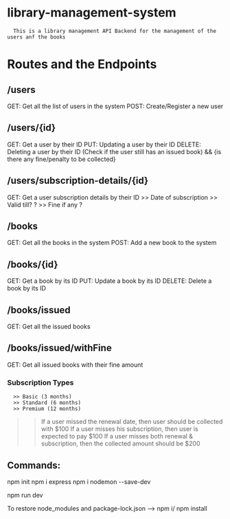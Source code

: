 # library-management-system

      This is a library management API Backend for the management of the users anf the books

# Routes and the Endpoints

## /users
GET: Get all the list of users in the system
POST: Create/Register a new user

## /users/{id}
GET: Get a user by their ID
PUT: Updating a user by their ID
DELETE: Deleting a user by their ID (Check if the user still has an issued book) && {is there any fine/penalty to be collected}

## /users/subscription-details/{id}
GET: Get a user subscription details by their ID
    >> Date of subscription
    >> Valid till? ?
    >> Fine if any ?

## /books
GET: Get all the books in the system
POST: Add a new book to the system

## /books/{id}
GET: Get a book by its ID
PUT: Update a book by its ID
DELETE: Delete a book by its ID

## /books/issued
GET: Get all the issued books

## /books/issued/withFine
GET: Get all issued books with their fine amount

### Subscription Types
      >> Basic (3 months)
      >> Standard (6 months)
      >> Premium (12 months)

> > If a user missed the renewal date, then user should be collected with $100
> > If a user misses his subscription, then user is expected to pay $100
> > If a user misses both renewal & subscription, then the collected amount should be $200

## Commands:
npm init
npm i express
npm i nodemon --save-dev

npm run dev

To restore node_modules and package-lock.json --> npm i/ npm install